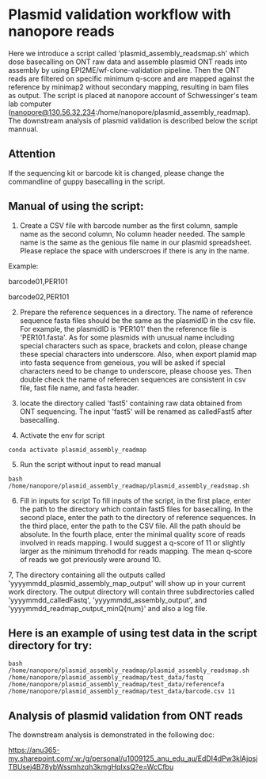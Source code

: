 # Plasmid validation workflow with nanopore reads

Here we introduce a script called 'plasmid_assembly_readsmap.sh' which dose basecalling on ONT raw data and assemble plasmid ONT reads into assembly by using EPI2ME/wf-clone-validation pipeline. Then the ONT reads are filtered on specific minimum q-score and are mapped against the reference by minimap2 without secondary mapping, resulting in bam files as output. The script is placed at nanopore account of Schwessinger's team lab computer (nanopore@130.56.32.234:/home/nanopore/plasmid_assembly_readmap). The downstream analysis of plasmid validation is described below the script mannual.

## Attention
If the sequencing kit or barcode kit is changed, please change the commandline of guppy basecalling in the script.

## Manual of using the script:

1. Create a CSV file with barcode number as the first column, sample name as the second column,  No column header needed. The sample name is the same as the genious file name in our plasmid spreadsheet. Please replace the space with underscroes if there is any in the name.

Example:

barcode01,PER101

barcode02,PER101

2. Prepare the reference sequences in a directory. The name of reference sequence fasta files should be the same as the plasmidID in the csv file. For example, the plasmidID is 'PER101' then the reference file is 'PER101.fasta'. As for some plasmids with unusual name including special characters such as space, brackets and colon, please change these special characters into underscore. Also, when export plamid map into fasta sequence from geneious, you will be asked if special characters need to be change to underscore, please choose yes. Then double check the name of referecen sequences are consistent in csv file, fast file name, and fasta header.

3. locate the directory called 'fast5' containing raw data obtained from ONT sequencing. The input 'fast5' will be renamed as calledFast5 after basecalling.

4. Activate the env for script

`conda activate plasmid_assembly_readmap`

5. Run the script without input to read manual 

`bash /home/nanopore/plasmid_assembly_readmap/plasmid_assembly_readsmap.sh`

6. Fill in inputs for script
To fill inputs of the script, in the first place, enter the path to the directory which contain fast5 files for basecalling. In the second place, enter the path to the directory of reference sequences. In the third place, enter the path to the CSV file. All the path should be absolute. In the fourth place, enter the minimal quality score of reads involved in reads mapping. I would suggest a q-score of 11 or slightly larger as the minimum threhodld for reads mapping. The mean q-score of reads we got previously were around 10. 

7, The directory containing all the outputs called 'yyyymmdd_plasmid_assembly_map_output' will show up in your current work directory. The output directory will contain three subdirectories called 'yyyymmdd_calledFastq', 'yyyymmdd_assembly_output', and 'yyyymmdd_readmap_output_minQ{num}' and also a log file.


## Here is an example of using test data in the script directory for try:

```
bash /home/nanopore/plasmid_assembly_readmap/plasmid_assembly_readsmap.sh /home/nanopore/plasmid_assembly_readmap/test_data/fastq /home/nanopore/plasmid_assembly_readmap/test_data/referencefa /home/nanopore/plasmid_assembly_readmap/test_data/barcode.csv 11
```



## Analysis of plasmid validation from ONT reads

The downstream analysis is demonstrated in the following doc:

https://anu365-my.sharepoint.com/:w:/g/personal/u1009125_anu_edu_au/EdDI4dPw3klAjpsjTBUsej4B78ybWssmhzqh3kmgHqIxsQ?e=WcCfbu

